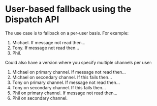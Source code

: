 # User-based fallback using the Dispatch API

The use case is to fallback on a per-user basis. For example:

1. Michael. If message not read then...
2. Tony. If message not read then...
3. Phil.

Could also have a version where you specify multiple channels per user:

1. Michael on primary channel. If message not read then...
2. Michael on secondary channel. If this fails then...
3. Tony on primary channel. If message not read then...
4. Tony on secondary channel. If this fails then...
5. Phil on primary channel. If message not read then...
6. Phil on secondary channel.


